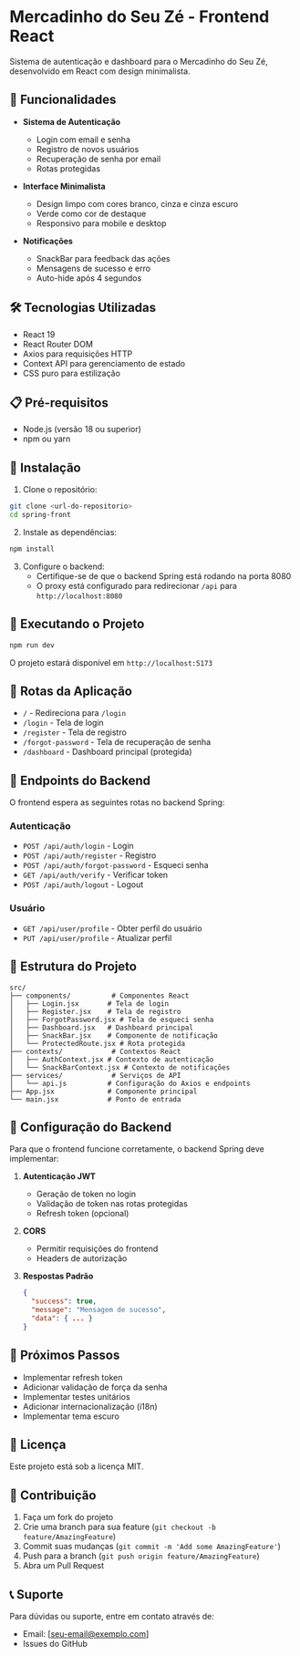 # Mercadinho do Seu Zé - Frontend React

Sistema de autenticação e dashboard para o Mercadinho do Seu Zé, desenvolvido em React com design minimalista.

## 🚀 Funcionalidades

- **Sistema de Autenticação**
  - Login com email e senha
  - Registro de novos usuários
  - Recuperação de senha por email
  - Rotas protegidas

- **Interface Minimalista**
  - Design limpo com cores branco, cinza e cinza escuro
  - Verde como cor de destaque
  - Responsivo para mobile e desktop

- **Notificações**
  - SnackBar para feedback das ações
  - Mensagens de sucesso e erro
  - Auto-hide após 4 segundos

## 🛠️ Tecnologias Utilizadas

- React 19
- React Router DOM
- Axios para requisições HTTP
- Context API para gerenciamento de estado
- CSS puro para estilização

## 📋 Pré-requisitos

- Node.js (versão 18 ou superior)
- npm ou yarn

## 🔧 Instalação

1. Clone o repositório:
```bash
git clone <url-do-repositorio>
cd spring-front
```

2. Instale as dependências:
```bash
npm install
```

3. Configure o backend:
   - Certifique-se de que o backend Spring está rodando na porta 8080
   - O proxy está configurado para redirecionar `/api` para `http://localhost:8080`

## 🚀 Executando o Projeto

```bash
npm run dev
```

O projeto estará disponível em `http://localhost:5173`

## 📱 Rotas da Aplicação

- `/` - Redireciona para `/login`
- `/login` - Tela de login
- `/register` - Tela de registro
- `/forgot-password` - Tela de recuperação de senha
- `/dashboard` - Dashboard principal (protegida)

## 🔐 Endpoints do Backend

O frontend espera as seguintes rotas no backend Spring:

### Autenticação
- `POST /api/auth/login` - Login
- `POST /api/auth/register` - Registro
- `POST /api/auth/forgot-password` - Esqueci senha
- `GET /api/auth/verify` - Verificar token
- `POST /api/auth/logout` - Logout

### Usuário
- `GET /api/user/profile` - Obter perfil do usuário
- `PUT /api/user/profile` - Atualizar perfil

## 🎨 Estrutura do Projeto

```
src/
├── components/          # Componentes React
│   ├── Login.jsx       # Tela de login
│   ├── Register.jsx    # Tela de registro
│   ├── ForgotPassword.jsx # Tela de esqueci senha
│   ├── Dashboard.jsx   # Dashboard principal
│   ├── SnackBar.jsx    # Componente de notificação
│   └── ProtectedRoute.jsx # Rota protegida
├── contexts/            # Contextos React
│   ├── AuthContext.jsx # Contexto de autenticação
│   └── SnackBarContext.jsx # Contexto de notificações
├── services/            # Serviços de API
│   └── api.js          # Configuração do Axios e endpoints
├── App.jsx             # Componente principal
└── main.jsx            # Ponto de entrada
```

## 🔧 Configuração do Backend

Para que o frontend funcione corretamente, o backend Spring deve implementar:

1. **Autenticação JWT**
   - Geração de token no login
   - Validação de token nas rotas protegidas
   - Refresh token (opcional)

2. **CORS**
   - Permitir requisições do frontend
   - Headers de autorização

3. **Respostas Padrão**
   ```json
   {
     "success": true,
     "message": "Mensagem de sucesso",
     "data": { ... }
   }
   ```

## 🎯 Próximos Passos

- Implementar refresh token
- Adicionar validação de força da senha
- Implementar testes unitários
- Adicionar internacionalização (i18n)
- Implementar tema escuro

## 📄 Licença

Este projeto está sob a licença MIT.

## 👥 Contribuição

1. Faça um fork do projeto
2. Crie uma branch para sua feature (`git checkout -b feature/AmazingFeature`)
3. Commit suas mudanças (`git commit -m 'Add some AmazingFeature'`)
4. Push para a branch (`git push origin feature/AmazingFeature`)
5. Abra um Pull Request

## 📞 Suporte

Para dúvidas ou suporte, entre em contato através de:
- Email: [seu-email@exemplo.com]
- Issues do GitHub
